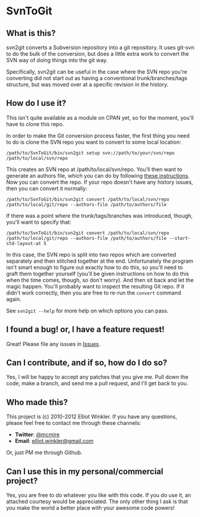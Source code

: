 # SvnToGit

## What is this?

svn2git converts a Subversion repository into a git repository. It
uses git-svn to do the bulk of the conversion, but does a little extra
work to convert the SVN way of doing things into the git way.

Specifically, svn2git can be useful in the case where the SVN repo
you're converting did not start out as having a conventional
trunk/branches/tags structure, but was moved over at a specific
revision in the history.

## How do I use it?

This isn't quite available as a module on CPAN yet, so for the moment, you'll
have to clone this repo.

In order to make the Git conversion process faster, the first thing you need to
do is clone the SVN repo you want to convert to some local location:

    /path/to/SvnToGit/bin/svn2git setup svn://path/to/your/svn/repo /path/to/local/svn/repo

This creates an SVN repo at /path/to/local/svn/repo. You'll then want to
generate an authors file, which you can do by following [these instructions][1].
Now you can convert the repo. If your repo doesn't have any history issues, then
you can convert it normally:

    /path/to/SvnToGit/bin/svn2git convert /path/to/local/svn/repo /path/to/local/git/repo --authors-file /path/to/authors/file

If there was a point where the trunk/tags/branches was introduced, though,
you'll want to specify that:

    /path/to/SvnToGit/bin/svn2git convert /path/to/local/svn/repo /path/to/local/git/repo --authors-file /path/to/authors/file --start-std-layout-at 5

In this case, the SVN repo is split into two repos which are converted
separately and then stitched together at the end. Unfortunately the program
isn't smart enough to figure out exactly how to do this, so you'll need to graft
them together yourself (you'll be given instructions on how to do this when the
time comes, though, so don't worry). And then sit back and let the magic happen.
You'll probably want to inspect the resulting Git repo. If it didn't work
correctly, then you are free to re-run the `convert` command again.

See `svn2git --help` for more help on which options you can pass.

## I found a bug! or, I have a feature request!

Great! Please file any issues in [Issues][2].

## Can I contribute, and if so, how do I do so?

Yes, I will be happy to accept any patches that you give me. Pull down the code,
make a branch, and send me a pull request, and I'll get back to you.

## Who made this?

This project is (c) 2010-2012 Elliot Winkler. If you have any questions, please
feel free to contact me through these channels:

* **Twitter**: [@mcmire](http://twitter.com/mcmire)
* **Email**: <elliot.winkler@gmail.com>

Or, just PM me through Github.

## Can I use this in my personal/commercial project?

Yes, you are free to do whatever you like with this code. If you do use it, an
attached courtesy would be appreciated. The only other thing I ask is that you
make the world a better place with your awesome code powers!

[1]: http://technicalpickles.com/posts/creating-a-svn-authorsfile-when-migrating-from-subversion-to-git/
[2]: http://github.com/mcmire/SvnToGit/issues

